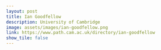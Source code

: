 ```yaml
---
layout: post
title: Ian Goodfellow
description: University of Cambridge
image: assets/images/ian-goodfellow.png
link: https://www.path.cam.ac.uk/directory/ian-goodfellow
show_tile: false
---
```

